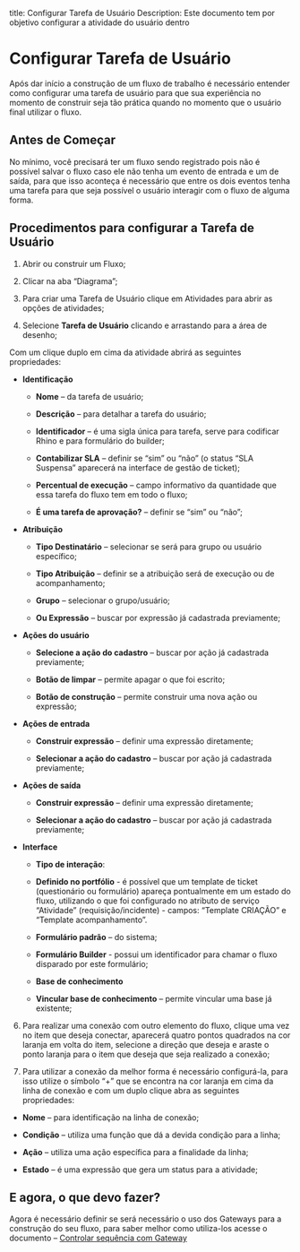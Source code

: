 title: Configurar Tarefa de Usuário
Description: Este documento tem por objetivo configurar a atividade do usuário dentro

# Configurar Tarefa de Usuário

Após dar início a construção de um fluxo de trabalho é necessário entender como configurar uma tarefa de usuário para que sua experiência no momento de construir seja tão prática quando no momento que o usuário final utilizar o fluxo.

## Antes de Começar

No mínimo, você precisará ter um fluxo sendo registrado pois não é possível salvar o fluxo caso ele não tenha um evento de entrada e um de saída, para que isso aconteça é necessário que entre os dois eventos tenha uma tarefa para que seja possível o usuário interagir com o fluxo de alguma forma.

## Procedimentos para configurar a Tarefa de Usuário  

1. Abrir ou construir um Fluxo;

2. Clicar na aba “Diagrama”;

3. Para criar uma Tarefa de Usuário clique em Atividades para abrir as opções de atividades;

4. Selecione **Tarefa de Usuário** clicando e arrastando para a área de desenho;

Com um clique duplo em cima da atividade abrirá as seguintes propriedades:

  * **Identificação**

    * **Nome** – da tarefa de usuário;
    * **Descrição** – para detalhar a tarefa do usuário;
    * **Identificador** – é uma sigla única para tarefa, serve para codificar Rhino e para formulário do builder;
    * **Contabilizar SLA** – definir se “sim” ou “não” (o status “SLA Suspensa” aparecerá na interface de gestão de ticket);

    * **Percentual de execução** – campo informativo da quantidade que essa tarefa do fluxo tem em todo o fluxo;

    * **É uma tarefa de aprovação?** – definir se “sim” ou “não”;

  * **Atribuição**

    * **Tipo Destinatário** – selecionar se será para grupo ou usuário específico;  

    * **Tipo Atribuição** – definir se a atribuição será de execução ou de acompanhamento;

    * **Grupo** – selecionar o grupo/usuário;

    * **Ou Expressão** – buscar por expressão já cadastrada previamente;

  * **Ações do usuário**

    * **Selecione a ação do cadastro** – buscar por ação já cadastrada previamente;

    * **Botão de limpar** – permite apagar o que foi escrito;

    * **Botão de construção** – permite construir uma nova ação ou expressão;

  * **Ações de entrada**

    * **Construir expressão** – definir uma expressão diretamente;

    * **Selecionar a ação do cadastro** – buscar por ação já cadastrada previamente;

  * **Ações de saída**

    * **Construir expressão** – definir uma expressão diretamente;

    * **Selecionar a ação do cadastro** – buscar por ação já cadastrada previamente;

  * **Interface**

    *  **Tipo de interação**:

      * **Definido no portfólio** - é possível que um template de ticket (questionário ou formulário) apareça pontualmente em um estado do fluxo, utilizando o que foi configurado no atributo de serviço “Atividade” (requisição/incidente) - campos: “Template CRIAÇÃO” e “Template acompanhamento”.

      * **Formulário padrão** – do sistema;

      * **Formulário Builder** - possui um identificador para chamar o fluxo disparado por este formulário;

      * **Base de conhecimento**

      * **Vincular base de conhecimento** – permite vincular uma base já existente;

6. Para realizar uma conexão com outro elemento do fluxo, clique uma vez no item que deseja conectar, aparecerá quatro pontos quadrados na cor laranja em volta do item, selecione a direção que deseja e araste o ponto laranja para o item que deseja que seja realizado a conexão;

7. Para utilizar a conexão da melhor forma é necessário configurá-la, para isso utilize o símbolo “+” que se encontra na cor laranja em cima da linha de conexão e com um duplo clique abra as seguintes propriedades:

  * **Nome** – para identificação na linha de conexão;

  * **Condição** – utiliza uma função que dá a devida condição para a linha;

  * **Ação** – utiliza uma ação específica para a finalidade da linha;

  * **Estado** – é uma expressão que gera um status para a atividade;

## E agora, o que devo fazer?

Agora é necessário definir se será necessário o uso dos Gateways para a construção do seu fluxo, para saber melhor como utiliza-los acesse o documento – [Controlar sequência com Gateway](https://docs.run2biz.com/pt-br/4biz-helium/tracke/use/control-with-gateway.html)
